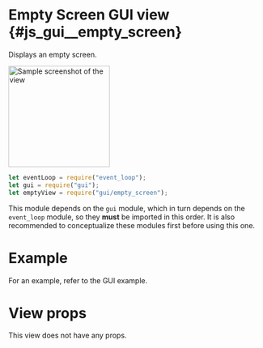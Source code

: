 # Empty Screen GUI view {#js_gui__empty_screen}

Displays an empty screen.

<img src="empty.png" width="200" alt="Sample screenshot of the view" />

```js
let eventLoop = require("event_loop");
let gui = require("gui");
let emptyView = require("gui/empty_screen");
```

This module depends on the `gui` module, which in turn depends on the
`event_loop` module, so they **must** be imported in this order. It is also
recommended to conceptualize these modules first before using this one.

# Example
For an example, refer to the GUI example.

# View props
This view does not have any props.
